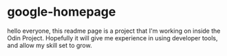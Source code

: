 # google-homepage
hello everyone, this readme page is a project that I'm working on inside the Odin Project.
Hopefully it will give me experience in using developer tools, and allow my skill set to grow.

